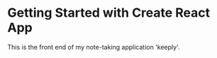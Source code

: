 # Getting Started with Create React App

This is the front end of my note-taking application 'keeply'.
